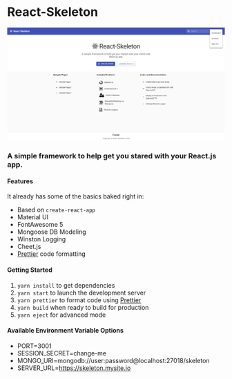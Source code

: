 # React-Skeleton
![React-Skeleton](https://raw.githubusercontent.com/Fairbanks-io/react-skeleton/master/react-skeleton.png)

### A simple framework to help get you stared with your React.js app.

#### Features
It already has some of the basics baked right in:
- Based on `create-react-app`
- Material UI
- FontAwesome 5
- Mongoose DB Modeling
- Winston Logging
- Cheet.js
- [Prettier](https://prettier.io/) code formatting

#### Getting Started
1. `yarn install` to get dependencies
2. `yarn start` to launch the development server
3. `yarn prettier` to format code using [Prettier](https://prettier.io/)
4. `yarn build` when ready to build for production
5. `yarn eject` for advanced mode
 
#### Available Environment Variable Options
* PORT=3001
* SESSION_SECRET=change-me
* MONGO_URI=mongodb://user:password@localhost:27018/skeleton
* SERVER_URL=https://skeleton.mysite.io
